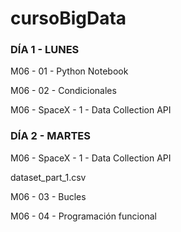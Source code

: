 # cursoBigData

<h3>DÍA 1 - LUNES</h3>

<p>M06 - 01 - Python Notebook</p>
<p>M06 - 02 - Condicionales</p>
<p>M06 - SpaceX - 1 - Data Collection API</p>

<h3>DÍA 2 - MARTES</h3>

<p>M06 - SpaceX - 1 - Data Collection API</p>
<p>dataset_part_1.csv</p>
<p>M06 - 03 - Bucles</p>
<p>M06 - 04 - Programación funcional</p>

